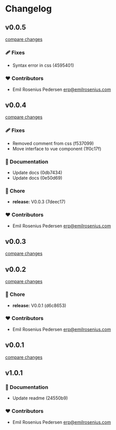 # Changelog


## v0.0.5

[compare changes](https://undefined/undefined/compare/v0.0.4...v0.0.5)

### 🩹 Fixes

- Syntax error in css (4595401)

### ❤️  Contributors

- Emil Rosenius Pedersen <erp@emilrosenius.com>

## v0.0.4

[compare changes](https://undefined/undefined/compare/v0.0.3...v0.0.4)

### 🩹 Fixes

- Removed comment from css (f537099)
- Move interface to vue component (1f0c17f)

### 📖 Documentation

- Update docs (0db7434)
- Update docs (0e50d69)

### 🏡 Chore

- **release:** V0.0.3 (7deec17)

### ❤️  Contributors

- Emil Rosenius Pedersen <erp@emilrosenius.com>

## v0.0.3

[compare changes](https://undefined/undefined/compare/v0.0.3...v0.0.3)

## v0.0.2

[compare changes](https://undefined/undefined/compare/v0.0.1-beta...v0.0.2)

### 🏡 Chore

- **release:** V0.0.1 (d6c8653)

### ❤️  Contributors

- Emil Rosenius Pedersen <erp@emilrosenius.com>

## v0.0.1

[compare changes](https://undefined/undefined/compare/v0.0.1-beta...v0.0.1)

## v1.0.1


### 📖 Documentation

- Update readme (24550b9)

### ❤️  Contributors

- Emil Rosenius Pedersen <erp@emilrosenius.com>

